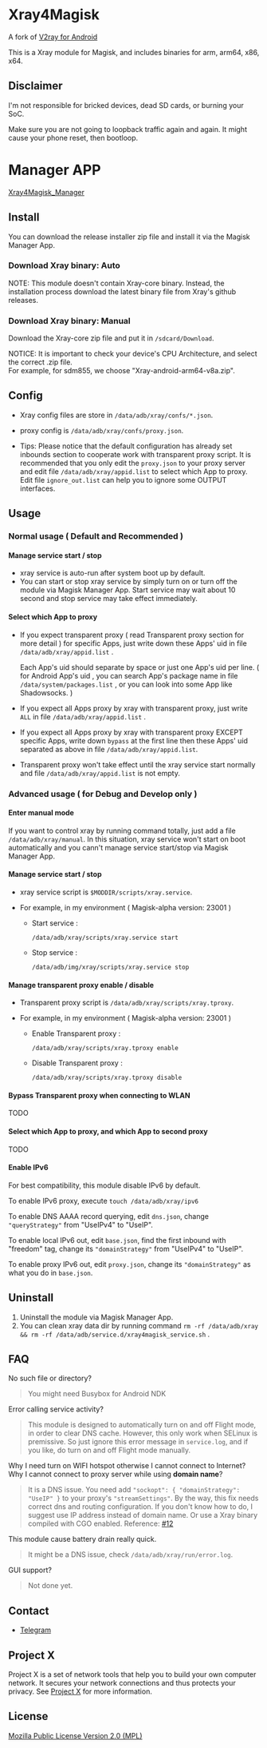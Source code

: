 # Xray4Magisk
A fork of [V2ray for Android](https://github.com/Magisk-Modules-Repo/v2ray)

This is a Xray module for Magisk, and includes binaries for arm, arm64, x86, x64.


## Disclaimer
I'm not responsible for bricked devices, dead SD cards, or burning your SoC.

Make sure you are not going to loopback traffic again and again. It might cause your phone reset, then bootloop.


# Manager APP
[Xray4Magisk_Manager](https://github.com/whalechoi/Xray4Magisk_Manager)


## Install

You can download the release installer zip file and install it via the Magisk Manager App.

### Download Xray binary: Auto
NOTE: This module doesn't contain Xray-core binary. Instead, the installation process download the latest binary file from Xray's github releases.

### Download Xray binary: Manual
Download the Xray-core zip file and put it in `/sdcard/Download`.

NOTICE: It is important to check your device's CPU Architecture, and select the correct .zip file.  
For example, for sdm855, we choose "Xray-android-arm64-v8a.zip".



## Config

- Xray config files are store in `/data/adb/xray/confs/*.json`.
- proxy config is `/data/adb/xray/confs/proxy.json`.

- Tips: Please notice that the default configuration has already set inbounds section to cooperate work with transparent proxy script. It is recommended that you only edit the `proxy.json` to your proxy server and edit file `/data/adb/xray/appid.list` to select which App to proxy. Edit file `ignore_out.list` can help you to ignore some OUTPUT interfaces.



## Usage

### Normal usage ( Default and Recommended )

#### Manage service start / stop

- xray service is auto-run after system boot up by default.
- You can start or stop xray service by simply turn on or turn off the module via Magisk Manager App. Start service may wait about 10 second and stop service may take effect immediately.



#### Select which App to proxy

- If you expect transparent proxy ( read Transparent proxy section for more detail ) for specific Apps, just write down these Apps' uid in file `/data/adb/xray/appid.list` . 

  Each App's uid should separate by space or just one App's uid per line. ( for Android App's uid , you can search App's package name in file `/data/system/packages.list` , or you can look into some App like Shadowsocks. )

- If you expect all Apps proxy by xray with transparent proxy, just write `ALL` in file `/data/adb/xray/appid.list` .

- If you expect all Apps proxy by xray with transparent proxy EXCEPT specific Apps, write down `bypass` at the first line then these Apps' uid separated as above in file `/data/adb/xray/appid.list`. 

- Transparent proxy won't take effect until the xray service start normally and file `/data/adb/xray/appid.list` is not empty.


### Advanced usage ( for Debug and Develop only )

#### Enter manual mode

If you want to control xray by running command totally, just add a file `/data/adb/xray/manual`.  In this situation, xray service won't start on boot automatically and you cann't manage service start/stop via Magisk Manager App. 



#### Manage service start / stop

- xray service script is `$MODDIR/scripts/xray.service`.

- For example, in my environment ( Magisk-alpha version: 23001 )

  - Start service : 

    `/data/adb/xray/scripts/xray.service start`

  - Stop service :

    `/data/adb/img/xray/scripts/xray.service stop`



#### Manage transparent proxy enable / disable

- Transparent proxy script is `/data/adb/xray/scripts/xray.tproxy`.

- For example, in my environment ( Magisk-alpha version: 23001 )

  - Enable Transparent proxy : 

    `/data/adb/xray/scripts/xray.tproxy enable`

  - Disable Transparent proxy :

    `/data/adb/xray/scripts/xray.tproxy disable`


#### Bypass Transparent proxy when connecting to WLAN
TODO

#### Select which App to proxy, and which App to second proxy
TODO

#### Enable IPv6
For best compatibility, this module disable IPv6 by default.

To enable IPv6 proxy, execute `touch /data/adb/xray/ipv6`

To enable DNS AAAA record querying, edit `dns.json`, change `"queryStrategy"` from "UseIPv4" to "UseIP".

To enable local IPv6 out, edit `base.json`, find the first inbound with "freedom" tag, change its `"domainStrategy"` from "UseIPv4" to "UseIP".

To enable proxy IPv6 out, edit `proxy.json`, change its `"domainStrategy"` as what you do in `base.json`.



## Uninstall

1. Uninstall the module via Magisk Manager App.
2. You can clean xray data dir by running command `rm -rf /data/adb/xray && rm -rf /data/adb/service.d/xray4magisk_service.sh` .



## FAQ
No such file or directory?
> You might need Busybox for Android NDK

Error calling service activity?
> This module is designed to automatically turn on and off Flight mode, in order to clear DNS cache. However, this only work when SELinux is premissive. So just ignore this error message in `service.log`, and if you like, do turn on and off Flight mode manually.

Why I need turn on WIFI hotspot otherwise I cannot connect to Internet?
Why I cannot connect to proxy server while using **domain name**?
> It is a DNS issue. You need add `"sockopt": { "domainStrategy": "UseIP" }` to your proxy's `"streamSettings"`. By the way, this fix needs correct dns and routing configuration. If you don't know how to do, I suggest use IP address instead of domain name. Or use a Xray binary compiled with CGO enabled. Reference: [#12](https://github.com/CerteKim/Xray4Magisk/issues/12)

This module cause battery drain really quick.
> It might be a DNS issue, check `/data/adb/xray/run/error.log`.

GUI support?
> Not done yet.



## Contact
- [Telegram](https://t.me/AsteriskFactory)


## Project X

Project X is a set of network tools that help you to build your own computer network. It secures your network connections and thus protects your privacy. See [Project X](https://github.com/XTLS/xray-core) for more information.



## License

[Mozilla Public License Version 2.0 (MPL)](https://raw.githubusercontent.com/XTLS/xray-core/master/LICENSE)
